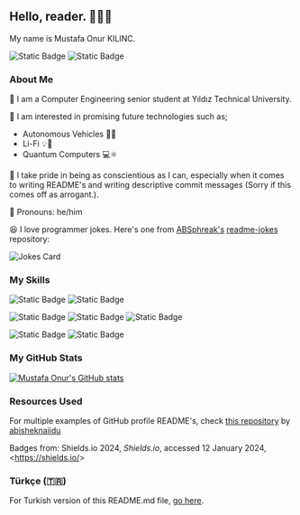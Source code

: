 ## Hello, reader. 👋👋👋

My name is Mustafa Onur KILINC.

![Static Badge](https://img.shields.io/badge/Social-LinkedIn?logo=linkedin&labelColor=gray&color=blue&link=https%3A%2F%2Fwww.linkedin.com%2Fin%2Fmustafa-onur-kilin%25C3%25A7-479449173%2F)
![Static Badge](https://img.shields.io/badge/Mail-Gmail?logo=gmail&logoColor=white&labelColor=gray&color=red&link=mailto%3Amustafaonurkilinc00%40gmail.com)

### About Me

🏫 I am a Computer Engineering senior student at Yıldız Technical University.

🤩 I am interested in promising future technologies such as;
- Autonomous Vehicles 🚙🤖
- Li-Fi 💡📶
- Quantum Computers 💻⚛️

🌠 I take pride in being as conscientious as I can, especially when it comes to writing README's and writing descriptive commit messages (Sorry if this comes off as arrogant.).

👨 Pronouns: he/him

😆 I love programmer jokes. Here's one from [ABSphreak's](https://github.com/ABSphreak) [readme-jokes](https://github.com/ABSphreak/readme-jokes) repository:

![Jokes Card](https://readme-jokes.vercel.app/api)

### My Skills

![Static Badge](https://img.shields.io/badge/Graphic_Design-Canva?logo=canva&label=Canva&labelColor=white&color=turquoise&link=https%3A%2F%2Fcanva.com)
![Static Badge](https://img.shields.io/badge/Graphic_Design-GIMP?logo=gimp&label=GIMP&labelColor=gray&color=white&link=https%3A%2F%2Fgimp.org)

![Static Badge](https://img.shields.io/badge/Programming-Python?logo=python&label=Python&labelColor=white&color=blue&link=https%3A%2F%2Fpython.org)
![Static Badge](https://img.shields.io/badge/Programming-C%2B%2B?logo=cplusplus&logoColor=blue&label=C%2B%2B&labelColor=white&color=blue)
![Static Badge](https://img.shields.io/badge/Programming-C?logo=c&labelColor=gray&color=a9bacd)

![Static Badge](https://img.shields.io/badge/Version_Control-Git?logo=git&label=Git&labelColor=gray&color=orange)
![Static Badge](https://img.shields.io/badge/Version_Control-GitHub?logo=github&label=GitHub&labelColor=gray&color=white)

### My GitHub Stats

[![Mustafa Onur's GitHub stats](https://github-readme-stats.vercel.app/api?username=mustafa-onur-kilinc&theme=algolia&show_icons=true)](https://github.com/anuraghazra/github-readme-stats)

### Resources Used

For multiple examples of GitHub profile README's, check [this repository](https://github.com/abhisheknaiidu/awesome-github-profile-readme?tab=readme-ov-file) by [abisheknaiidu](https://github.com/abhisheknaiidu)

Badges from: Shields.io 2024, _Shields.io_, accessed 12 January 2024, <<https://shields.io/>>

### Türkçe (🇹🇷)

For Turkish version of this README.md file, [go here](https://github.com/mustafa-onur-kilinc/mustafa-onur-kilinc/blob/main/README_TR.md).

<!--
**mustafa-onur-kilinc/mustafa-onur-kilinc** is a ✨ _special_ ✨ repository because its `README.md` (this file) appears on your GitHub profile.

Here are some ideas to get you started:

- 🔭 I’m currently working on ...
- 🌱 I’m currently learning ...
- 👯 I’m looking to collaborate on ...
- 🤔 I’m looking for help with ...
- 💬 Ask me about ...
- 📫 How to reach me: ...
- 😄 Pronouns: ...
- ⚡ Fun fact: ...
-->
